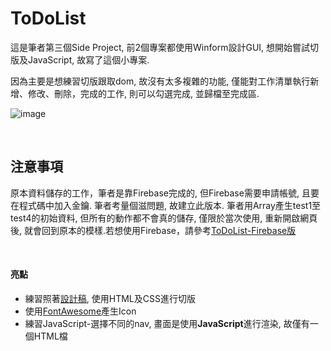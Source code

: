 # ToDoList

這是筆者第三個Side Project, 前2個專案都使用Winform設計GUI, 想開始嘗試切版及JavaScript, 故寫了這個小專案.

因為主要是想練習切版跟取dom, 故沒有太多複雜的功能, 僅能對工作清單執行新增、修改、刪除，完成的工作, 則可以勾選完成, 並歸檔至完成區.

![image](https://user-images.githubusercontent.com/49896529/124083311-4c8e5f00-da80-11eb-8b87-e0026e2c9346.png)

</br>

## 注意事項

原本資料儲存的工作，筆者是靠Firebase完成的, 但Firebase需要申請帳號, 且要在程式碼中加入金鑰. 筆者考量個滋問題, 故建立此版本. 筆者用Array產生test1至test4的初始資料, 但所有的動作都不會真的儲存, 僅限於當次使用, 重新開啟網頁後, 就會回到原本的模樣.若想使用Firebase，請參考[ToDoList-Firebase版](https://bitbucket.org/gary781218/todolist/src/master/)

</br>

#### 亮點

- 練習照著[設計稿](https://hexschool.github.io/THE_F2E_Design/todolist/#artboard0), 使用HTML及CSS進行切版
- 使用[FontAwesome](https://fontawesome.com/start)產生Icon
- 練習JavaScript-選擇不同的nav, 畫面是使用**JavaScript**進行渲染, 故僅有一個HTML檔